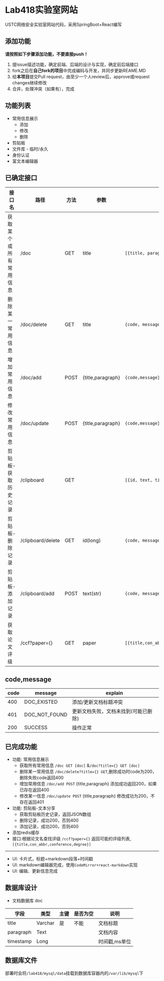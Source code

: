 # Lab418实验室网站

USTC网络安全实验室网站代码，采用SpringBoot+React编写

## 添加功能

**请按照如下步骤添加功能，不要直接push！**

1. 提issue描述功能，确定前端、后端的设计与实现，确定前后端接口
2. fork之后在**自己fork的项目**中完成编码与开发，并同步更新REAME.MD
3. 给**本项目**提交Pull request，由至少一个人review后，approve或request changes继续修改
4. 合并，处理冲突（如果有），完成

## 功能列表
- 常用信息展示
  - 添加
  - 修改
  - 删除
- 剪贴板
- 文件库 - 临时/永久
- 身份认证
- 富文本编辑器

## 已确定接口

| 接口名                 | 路径              | 方法 | 参数              | 返回值                            |
| ---------------------- | ----------------- | ---- | ----------------- | --------------------------------- |
| 获取某个或所有常用信息 | /doc              | GET  | title             | `[{title, paragraph, timestamp}]` |
| 删除某一常用信息       | /doc/delete       | GET  | title             | `{code, message}`                 |
| 增加常用信息           | /doc/add          | POST | {title,paragraph} | `{code,message}`                  |
| 修改常用信息           | /doc/update       | POST | {title,paragraph} | `{code,message}`                  |
| 剪贴板-获取历史记录    | /clipboard        | GET  |                   | `[{id, text, timestamp}]`         |
| 剪贴板-删除记录        | /clipboard/delete | GET  | id(long)          | `{code, message}`                 |
| 剪贴板-添加记录        | /clipboard/add    | POST | text(str)         | `{code, message}`                 |
| 获取论文评级          | /ccf?paper={} | GET | paper | `[{title,con_abbr,conference,degree}]` |

## code,message


| code | message       | explain                              |
| ---- | ------------- | ------------------------------------ |
| 400  | DOC_EXISTED   | 添加/更新文档标题冲突                |
| 401  | DOC_NOT_FOUND | 更新文档失败，文档未找到(可能已删除) |
| 200  | SUCCESS       | 操作正常                             |

## 已完成功能

- 功能: 常用信息展示
  - 获取所有常用信息  `/doc GET [doc]` &`/doc?title={} GET [doc]`
  - 删除某一常用信息  `/doc/delete?title={} GET`,删除成功时code为200，删除失败code返回400
  - 增加常用信息 `/doc/add POST` {title,paragraph} 添加成功返回200，如果已存在返回400
  - 修改某一信息 `/doc/update POST`  {title,paragraph} 修改成功为200，不存在返回401
- 功能: 剪贴板-文本分享
  - 获取剪贴板历史记录，返回JSON数组
  - 删除记录，成功200，否则400
  - 添加记录，成功200，否则400
- 添加redis缓存
- 接口:根据论文名查找评级 `/ccf?paper={}` 返回可能的评级列表,`[{title,con_abbr,conference,degree}]`
-----

- UI: 卡片式，标题+markdown段落+时间戳
- UI: markdown编辑器完成，使用`CodeMirror+react-markdown`实现
- UI: 编辑、更新信息完成

## 数据库设计
- 文档数据库 doc

| 字段  | 类型 | 主键 | 是否为空 | 说明|
| ---------------------- | ----------- | ---- | ----------------- | --------------------------------- |
| title |   Varchar | 是  | 不能 | 文档标题 |
| paragraph | Text |   |              | 文档内容 |
| timestamp | Long |  |  | 时间戳,ms单位 |


## 数据库文件

部署时会将`/lab418/mysql/data`挂载到数据库容器内的`/var/lib/mysql`下


